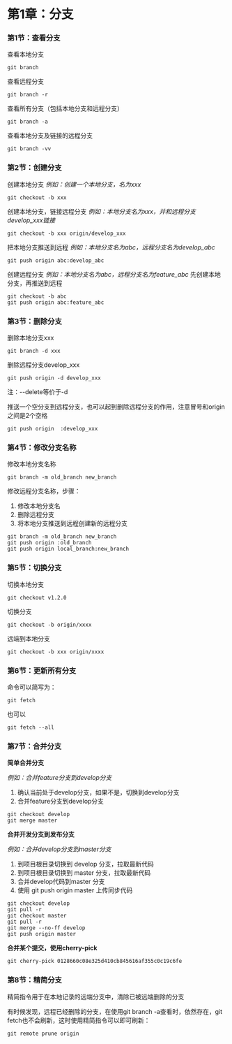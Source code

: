 # 第1章：分支

### 第1节：查看分支

查看本地分支
```
git branch
```
查看远程分支
```
git branch -r
```

查看所有分支（包括本地分支和远程分支）
```
git branch -a
```

查看本地分支及链接的远程分支
```
git branch -vv
```

### 第2节：创建分支

创建本地分支
*例如：创建一个本地分支，名为xxx*
```
git checkout -b xxx
```

创建本地分支，链接远程分支
*例如：本地分支名为xxx，并和远程分支develop_xxx链接*
```
git checkout -b xxx origin/develop_xxx
```

把本地分支推送到远程
*例如：本地分支名为abc，远程分支名为develop_abc*
```
git push origin abc:develop_abc
```

创建远程分支
*例如：本地分支名为abc，远程分支名为feature_abc*
先创建本地分支，再推送到远程
```
git checkout -b abc
git push origin abc:feature_abc
```

### 第3节：删除分支

删除本地分支xxx
```
git branch -d xxx
```

删除远程分支develop_xxx
```
git push origin -d develop_xxx
```

注：--delete等价于-d

推送一个空分支到远程分支，也可以起到删除远程分支的作用，注意冒号和origin之间是2个空格
```
git push origin  :develop_xxx
```

### 第4节：修改分支名称

修改本地分支名称
```
git branch -m old_branch new_branch
```
修改远程分支名称，步骤：
   1. 修改本地分支名
   1. 删除远程分支
   1. 将本地分支推送到远程创建新的远程分支
```
git branch -m old_branch new_branch
git push origin :old_branch
git push origin local_branch:new_branch
```

### 第5节：切换分支

切换本地分支
```
git checkout v1.2.0
```
切换分支
```
git checkout -b origin/xxxx
```
远端到本地分支
```
git checkout -b xxx origin/xxxx
```

### 第6节：更新所有分支
命令可以简写为：
```
git fetch
```
也可以
```
git fetch --all
```

### 第7节：合并分支

**简单合并分支**

*例如：合并feature分支到develop分支*
1. 确认当前处于develop分支，如果不是，切换到develop分支
1. 合并feature分支到develop分支
```
git checkout develop
git merge master
```

**合并开发分支到发布分支**

*例如：合并develop分支到master分支*

1. 到项目根目录切换到 develop 分支，拉取最新代码
1. 到项目根目录切换到 master 分支，拉取最新代码
1. 合并develop代码到master 分支
1. 使用 git push origin master 上传同步代码
```
git checkout develop
git pull -r
git checkout master
git pull -r
git merge --no-ff develop
git push origin master
```

**合并某个提交，使用cherry-pick**
```
git cherry-pick 0128660c08e325d410cb845616af355c0c19c6fe
```

### 第8节：精简分支

精简指令用于在本地记录的远端分支中，清除已被远端删除的分支

有时候发现，远程已经删除的分支，在使用git branch -a查看时，依然存在，git fetch也不会刷新，这时使用精简指令可以即可刷新：
```
git remote prune origin
```